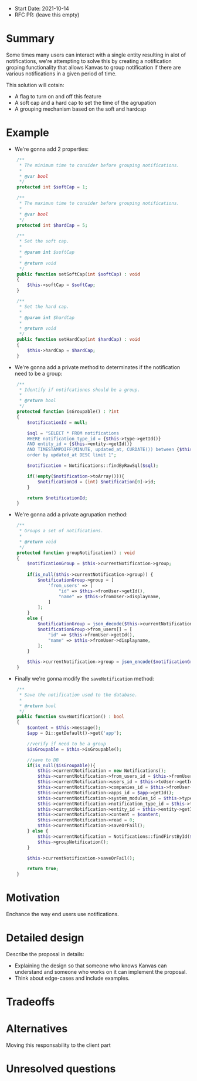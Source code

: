 - Start Date: 2021-10-14
- RFC PR: (leave this empty)

# Summary

Some times many users can interact with a single entity resulting in alot of notifications, we're attempting to solve this by creating a notification groping functionality that allows Kanvas to group notification if there are various notifications in a given period of time.

This solution will cotain:
- A flag to turn on and off this feature
- A soft cap and a hard cap to set the time of the agrupation
- A grouping mechanism based on the soft and hardcap

# Example

- We're gonna add 2 properties:

```php
    /**
     * The minimum time to consider before grouping notifications.
     *
     * @var bool
     */
    protected int $softCap = 1;

    /**
     * The maximun time to consider before grouping notifications.
     *
     * @var bool
     */
    protected int $hardCap = 5;

    /**
     * Set the soft cap.
     *
     * @param int $softCap
     *
     * @return void
     */
    public function setSoftCap(int $softCap) : void
    {
        $this->softCap = $softCap;
    }

    /**
     * Set the hard cap.
     *
     * @param int $hardCap
     *
     * @return void
     */
    public function setHardCap(int $hardCap) : void
    {
        $this->hardCap = $hardCap;
    }
```

- We're gonna add a private method to determinates if the notification need to be a group:

```php
    /**
     * Identify if notifcationes should be a group.
     *
     * @return bool
     */
    protected function isGroupable() : ?int
    {
        $notificationId = null;

        $sql = "SELECT * FROM notifications
        WHERE notification_type_id = {$this->type->getId()}
        AND entity_id = {$this->entity->getId()}
        AND TIMESTAMPDIFF(MINUTE, updated_at, CURDATE()) between {$this->softCap} and {$this->hardCap}
        order by updated_at DESC limit 1";

        $notification = Notifications::findByRawSql($sql);

        if(!empty($notification->toArray())){
            $notificationId = (int) $notification[0]->id;
        }

        return $notificationId;
    }
```

- We're gonna add a private agrupation method:

```php
    /**
     * Groups a set of notifications.
     *
     * @return void
     */
    protected function groupNotification() : void
    {
        $notificationGroup = $this->currentNotification->group;
        
        if(is_null($this->currentNotification->group)) {
            $notificationGroup->group = [
                'from_users' => [
                    "id" => $this->fromUser->getId(),
                    "name" => $this->fromUser->displayname,
                ]
            ];
        }
        else {
            $notificationGroup = json_decode($this->currentNotification->group);
            $notificationGroup->from_users[] = [
                "id" => $this->fromUser->getId(),
                "name" => $this->fromUser->displayname,
            ];
        }

        $this->currentNotification->group = json_encode($notificationGroup);
    }
```

- Finally we're gonna modify the `saveNotification` method:

```php
    /**
     * Save the notification used to the database.
     *
     * @return bool
     */
    public function saveNotification() : bool
    {
        $content = $this->message();
        $app = Di::getDefault()->get('app');

        //verify if need to be a group
        $isGroupable = $this->isGroupable();

        //save to DB
        if(is_null($isGroupable)){
            $this->currentNotification = new Notifications();
            $this->currentNotification->from_users_id = $this->fromUser->getId();
            $this->currentNotification->users_id = $this->toUser->getId();
            $this->currentNotification->companies_id = $this->fromUser->currentCompanyId();
            $this->currentNotification->apps_id = $app->getId();
            $this->currentNotification->system_modules_id = $this->type->system_modules_id;
            $this->currentNotification->notification_type_id = $this->type->getId();
            $this->currentNotification->entity_id = $this->entity->getId();
            $this->currentNotification->content = $content;
            $this->currentNotification->read = 0;
            $this->currentNotification->saveOrFail();
        } else {
            $this->currentNotification = Notifications::findFirstById($isGroupable);
            $this->groupNotification();
        }

        $this->currentNotification->saveOrFail();

        return true;
    }
```



# Motivation

Enchance the way end users use notifications.

# Detailed design

Describe the proposal in details:

- Explaining the design so that someone who knows Kanvas can understand and someone who works on it can implement the proposal. 
- Think about edge-cases and include examples.

# Tradeoffs

# Alternatives

Moving this responsability to the client part

# Unresolved questions